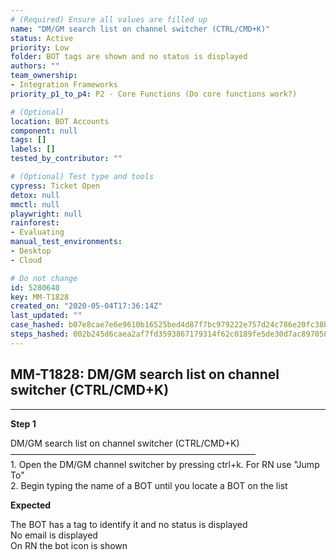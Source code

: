 ```yaml
---
# (Required) Ensure all values are filled up
name: "DM/GM search list on channel switcher (CTRL/CMD+K)"
status: Active
priority: Low
folder: BOT tags are shown and no status is displayed
authors: ""
team_ownership:
- Integration Frameworks
priority_p1_to_p4: P2 - Core Functions (Do core functions work?)

# (Optional)
location: BOT Accounts
component: null
tags: []
labels: []
tested_by_contributor: ""

# (Optional) Test type and tools
cypress: Ticket Open
detox: null
mmctl: null
playwright: null
rainforest:
- Evaluating
manual_test_environments:
- Desktop
- Cloud

# Do not change
id: 5280640
key: MM-T1828
created_on: "2020-05-04T17:36:14Z"
last_updated: ""
case_hashed: b07e8cae7e6e9610b16525bed4d87f7bc979222e757d24c786e20fc38b259e1c4da7399a55250b4cdeb73cf175324a67
steps_hashed: 002b245d6caea2af7fd3593867179314f62c0189fe5de30d7ac8970588f1279286f4374bdb97e9e71430b3a325d58453
---
```


<!-- (Auto-generated) Based on frontmatter's "key" and "name" -->

## MM-T1828: DM/GM search list on channel switcher (CTRL/CMD+K)

---

**Step 1**

DM/GM search list on channel switcher (CTRL/CMD+K)\
————————————————————————————\
1\. Open the DM/GM channel switcher by pressing ctrl+k. For RN use "Jump To"\
2\. Begin typing the name of a BOT until you locate a BOT on the list

**Expected**

The BOT has a tag to identify it and no status is displayed\
No email is displayed\
On RN the bot icon is shown

